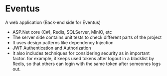 # Eventus

A web application (Back-end side for Eventus) 
* ASP.Net core (C\#), Redis, SQLServer, MinIO, etc  
* The server side contains unit tests to check different parts of the project
* It uses design patterns like dependency Injection  
* JWT Authentication and Authorization
* It also includes techniques for considering security as in important factor. for example, it keeps used tokens after logout in a blacklist by Redis, so that others can login with the same token after someones logs out.
